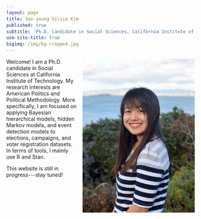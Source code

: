 ```yaml
---
layout: page
title: Seo-young Silvia Kim
published: true
subtitle: 'Ph.D. Candidate in Social Sciences, California Institute of Technology'
use-site-title: true
bigimg: /img/bg-cropped.jpg
---
```


<img align="right" width="300" style = "margin: 0px 0px 00px 15px;" src="./img/profile-sysilviakim-raw-resized.jpg" id = "profile">

Welcome! I am a Ph.D. candidate in Social Sciences at California Institute of Technology. My research interests are American Politics and Political Methodology. More specifically, I am focused on applying Bayesian hierarchical models, hidden Markov models, and event detection models to elections, campaigns, and voter registration datasets. In terms of tools, I mainly use R and Stan.

This website is still in progress---stay tuned!
